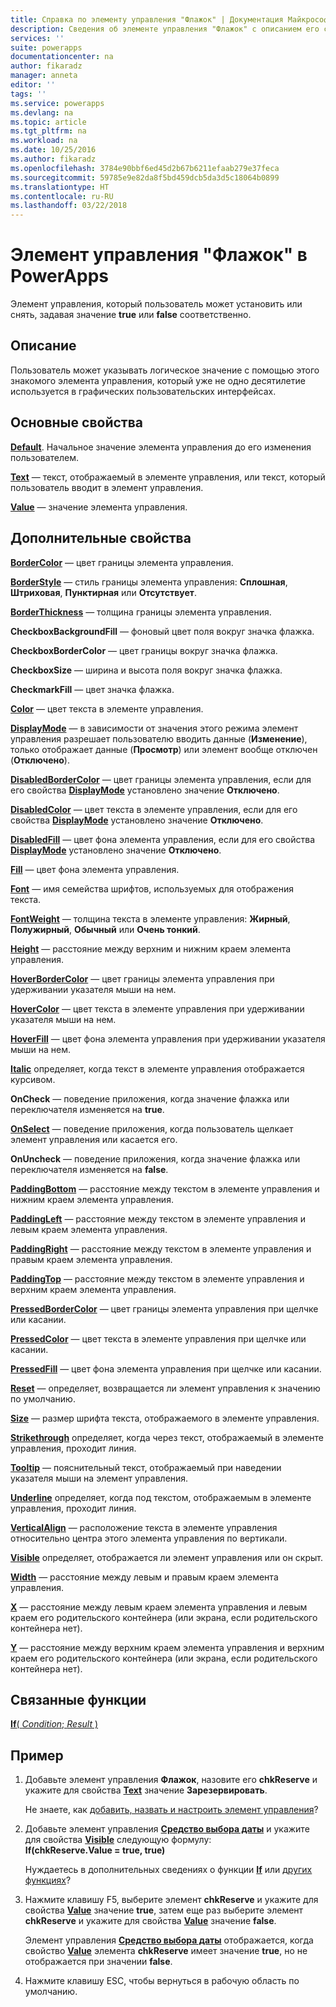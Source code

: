 ```yaml
---
title: Справка по элементу управления "Флажок" | Документация Майкрософт
description: Сведения об элементе управления "Флажок" с описанием его свойств и примерами
services: ''
suite: powerapps
documentationcenter: na
author: fikaradz
manager: anneta
editor: ''
tags: ''
ms.service: powerapps
ms.devlang: na
ms.topic: article
ms.tgt_pltfrm: na
ms.workload: na
ms.date: 10/25/2016
ms.author: fikaradz
ms.openlocfilehash: 3784e90bbf6ed45d2b67b6211efaab279e37feca
ms.sourcegitcommit: 59785e9e82da8f5bd459dcb5da3d5c18064b0899
ms.translationtype: HT
ms.contentlocale: ru-RU
ms.lasthandoff: 03/22/2018
---
```

# <a name="check-box-control-in-powerapps"></a>Элемент управления "Флажок" в PowerApps
Элемент управления, который пользователь может установить или снять, задавая значение **true** или **false** соответственно.

## <a name="description"></a>Описание
Пользователь может указывать логическое значение с помощью этого знакомого элемента управления, который уже не одно десятилетие используется в графических пользовательских интерфейсах.

## <a name="key-properties"></a>Основные свойства
**[Default](properties-core.md)**. Начальное значение элемента управления до его изменения пользователем.

**[Text](properties-core.md)** — текст, отображаемый в элементе управления, или текст, который пользователь вводит в элемент управления.

**[Value](properties-core.md)** — значение элемента управления.

## <a name="additional-properties"></a>Дополнительные свойства
**[BorderColor](properties-color-border.md)** — цвет границы элемента управления.

**[BorderStyle](properties-color-border.md)** — стиль границы элемента управления: **Сплошная**, **Штриховая**, **Пунктирная** или **Отсутствует**.

**[BorderThickness](properties-color-border.md)** — толщина границы элемента управления.

**CheckboxBackgroundFill** — фоновый цвет поля вокруг значка флажка.

**CheckboxBorderColor** — цвет границы вокруг значка флажка.

**CheckboxSize** — ширина и высота поля вокруг значка флажка.

**CheckmarkFill** — цвет значка флажка.

**[Color](properties-color-border.md)** — цвет текста в элементе управления.

**[DisplayMode](properties-core.md)** — в зависимости от значения этого режима элемент управления разрешает пользователю вводить данные (**Изменение**), только отображает данные (**Просмотр**) или элемент вообще отключен (**Отключено**).

**[DisabledBorderColor](properties-color-border.md)** — цвет границы элемента управления, если для его свойства **[DisplayMode](properties-core.md)** установлено значение **Отключено**.

**[DisabledColor](properties-color-border.md)** — цвет текста в элементе управления, если для его свойства **[DisplayMode](properties-core.md)** установлено значение **Отключено**.

**[DisabledFill](properties-color-border.md)** — цвет фона элемента управления, если для его свойства **[DisplayMode](properties-core.md)** установлено значение **Отключено**.

**[Fill](properties-color-border.md)** — цвет фона элемента управления.

**[Font](properties-text.md)** — имя семейства шрифтов, используемых для отображения текста.

**[FontWeight](properties-text.md)** — толщина текста в элементе управления: **Жирный**, **Полужирный**, **Обычный** или **Очень тонкий**.

**[Height](properties-size-location.md)** — расстояние между верхним и нижним краем элемента управления.

**[HoverBorderColor](properties-color-border.md)** — цвет границы элемента управления при удерживании указателя мыши на нем.

**[HoverColor](properties-color-border.md)** — цвет текста в элементе управления при удерживании указателя мыши на нем.

**[HoverFill](properties-color-border.md)** — цвет фона элемента управления при удерживании указателя мыши на нем.

**[Italic](properties-text.md)** определяет, когда текст в элементе управления отображается курсивом.

**OnCheck** — поведение приложения, когда значение флажка или переключателя изменяется на **true**.

**[OnSelect](properties-core.md)** — поведение приложения, когда пользователь щелкает элемент управления или касается его.

**OnUncheck** — поведение приложения, когда значение флажка или переключателя изменяется на **false**.

**[PaddingBottom](properties-size-location.md)** — расстояние между текстом в элементе управления и нижним краем элемента управления.

**[PaddingLeft](properties-size-location.md)** — расстояние между текстом в элементе управления и левым краем элемента управления.

**[PaddingRight](properties-size-location.md)** — расстояние между текстом в элементе управления и правым краем элемента управления.

**[PaddingTop](properties-size-location.md)** — расстояние между текстом в элементе управления и верхним краем элемента управления.

**[PressedBorderColor](properties-color-border.md)** — цвет границы элемента управления при щелчке или касании.

**[PressedColor](properties-color-border.md)** — цвет текста в элементе управления при щелчке или касании.

**[PressedFill](properties-color-border.md)** — цвет фона элемента управления при щелчке или касании.

**[Reset](properties-core.md)** — определяет, возвращается ли элемент управления к значению по умолчанию.

**[Size](properties-text.md)** — размер шрифта текста, отображаемого в элементе управления.

**[Strikethrough](properties-text.md)** определяет, когда через текст, отображаемый в элементе управления, проходит линия.

**[Tooltip](properties-core.md)** — пояснительный текст, отображаемый при наведении указателя мыши на элемент управления.

**[Underline](properties-text.md)** определяет, когда под текстом, отображаемым в элементе управления, проходит линия.

**[VerticalAlign](properties-text.md)** — расположение текста в элементе управления относительно центра этого элемента управления по вертикали.

**[Visible](properties-core.md)** определяет, отображается ли элемент управления или он скрыт.

**[Width](properties-size-location.md)** — расстояние между левым и правым краем элемента управления.

**[X](properties-size-location.md)** — расстояние между левым краем элемента управления и левым краем его родительского контейнера (или экрана, если родительского контейнера нет).

**[Y](properties-size-location.md)** — расстояние между верхним краем элемента управления и верхним краем его родительского контейнера (или экрана, если родительского контейнера нет).

## <a name="related-functions"></a>Связанные функции
[**If**( *Condition*; *Result* )](../functions/function-if.md)

## <a name="example"></a>Пример
1. Добавьте элемент управления **Флажок**, назовите его **chkReserve** и укажите для свойства **[Text](properties-core.md)** значение **Зарезервировать**.
   
    Не знаете, как [добавить, назвать и настроить элемент управления](../add-configure-controls.md)?
2. Добавьте элемент управления **[Средство выбора даты](control-date-picker.md)** и укажите для свойства **[Visible](properties-core.md)** следующую формулу:
   <br>**If(chkReserve.Value = true, true)**
   
    Нуждаетесь в дополнительных сведениях о функции **[If](../functions/function-if.md)** или [других функциях](../formula-reference.md)?
3. Нажмите клавишу F5, выберите элемент **chkReserve** и укажите для свойства **[Value](properties-core.md)** значение **true**, затем еще раз выберите элемент **chkReserve** и укажите для свойства **[Value](properties-core.md)** значение **false**.
   
    Элемент управления **[Средство выбора даты](control-date-picker.md)** отображается, когда свойство **[Value](properties-core.md)** элемента **chkReserve** имеет значение **true**, но не отображается при значении **false**.
4. Нажмите клавишу ESC, чтобы вернуться в рабочую область по умолчанию.

